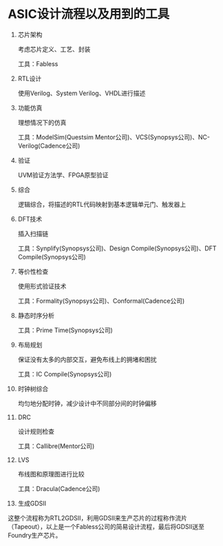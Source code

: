 # ASIC设计流程以及用到的工具

1. 芯片架构

   考虑芯片定义、工艺、封装

   工具：Fabless

2. RTL设计

   使用Verilog、System Verilog、VHDL进行描述

3. 功能仿真

   理想情况下的仿真

   工具：ModelSim(Questsim Mentor公司)、VCS(Synopsys公司)、NC-Verilog(Cadence公司)

4. 验证

   UVM验证方法学、FPGA原型验证

5. 综合

   逻辑综合，将描述的RTL代码映射到基本逻辑单元门、触发器上

6. DFT技术

   插入扫描链

   工具：Synplify(Synopsys公司)、Design Compile(Synopsys公司)、DFT Compile(Synopsys公司)

7. 等价性检查

   使用形式验证技术

   工具：Formality(Synopsys公司)、Conformal(Cadence公司)

8. 静态时序分析

   工具：Prime Time(Synopsys公司)

9. 布局规划

   保证没有太多的内部交互，避免布线上的拥堵和困扰

   工具：IC Compile(Synopsys公司)

10. 时钟树综合

    均匀地分配时钟，减少设计中不同部分间的时钟偏移

11. DRC

    设计规则检查

    工具：Callibre(Mentor公司)

12. LVS

    布线图和原理图进行比较

    工具：Dracula(Cadence公司)

13. 生成GDSII

这整个流程称为RTL2GDSII，利用GDSII来生产芯片的过程称作流片（Tapeout），以上是一个Fabless公司的简易设计流程，最后将GDSII送至Foundry生产芯片。
